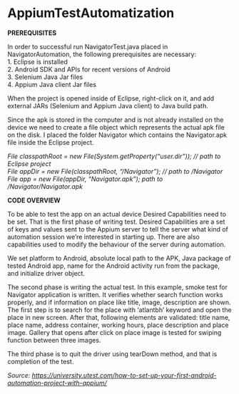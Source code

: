# AppiumTestAutomatization

<b>PREREQUISITES</b>

In order to successful run NavigatorTest.java placed in NavigatorAutomation, the following prerequisites are necessary:
<br/>1. Eclipse is installed
<br/>2. Android SDK and APIs for recent versions of Android
<br/>3. Selenium Java Jar files
<br/>4. Appium Java client Jar files

When the project is opened inside of Eclipse, right-click on it, and add external JARs (Selenium and Appium Java client) to Java build path.

Since the apk is stored in the computer and is not already installed on the device we need to create a file object which represents the actual apk file on the disk. I placed the folder Navigator which contains the Navigator.apk file inside the Eclipse project.

<i>File classpathRoot = new File(System.getProperty(“user.dir”)); // path to Eclipse project
<br/>File appDir = new File(classpathRoot, “/Navigator”); // path to <project folder>/Navigator
<br/>File app = new File(appDir, “Navigator.apk”); path to <project folder>/Navigator/Navigator.apk</i>


<b>CODE OVERVIEW</b>

To be able to test the app on an actual device Desired Capabilities need to be set. That is the first phase of writing test. Desired Capabilities are a set of keys and values sent to the Appium server to tell the server what kind of automation session we’re interested in starting up. There are also capabilities used to modify the behaviour of the server during automation.

We set platform to Android, absolute local path to the APK, Java package of tested Android app, name for the Android activity run from the package, and initialize driver object.

The second phase is writing the actual test. In this example, smoke test for Navigator application is written. It verifies whether search function works properly, and if information on place like title, image, description are shown. The first step is to search for the place with ‘atlantbh’ keyword and open the place in new screen. After that, following elements are validated: title name, place name, address container, working hours, place description and place image. Gallery that opens after click on place image is tested for swiping function between three images.

The third phase is to quit the driver using tearDown method, and that is completion of the test.

<i>Source: https://university.utest.com/how-to-set-up-your-first-android-automation-project-with-appium/</i>


